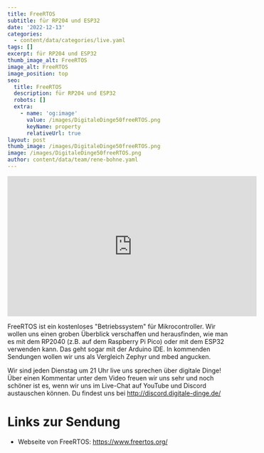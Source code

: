 ```yaml
---
title: FreeRTOS
subtitle: für RP204 und ESP32
date: '2022-12-13'
categories:
  - content/data/categories/live.yaml
tags: []
excerpt: für RP204 und ESP32
thumb_image_alt: FreeRTOS
image_alt: FreeRTOS
image_position: top
seo:
  title: FreeRTOS
  description: für RP204 und ESP32
  robots: []
  extra:
    - name: 'og:image'
      value: /images/DigitaleDinge50freeRTOS.png
      keyName: property
      relativeUrl: true
layout: post
thumb_image: /images/DigitaleDinge50freeRTOS.png
image: /images/DigitaleDinge50freeRTOS.png
author: content/data/team/rene-bohne.yaml
---
```

<iframe width="560" height="315"
src="https://www.youtube-nocookie.com/embed/Bl8AcxxE8NY?modestbranding=1"
frameborder="0" allow="accelerometer; autoplay; encrypted-media;
gyroscope; picture-in-picture" allowfullscreen>\\\</iframe>

FreeRTOS ist ein kostenloses "Betriebssystem" für Mikrocontroller. Wir wollen uns einen groben Überblick verschaffen und herausfinden, wie man es mit dem RP2040 (z.B. auf dem Raspberry Pi Pico) oder mit dem ESP32 verwenden kann. Das geht sogar mit der Arduino IDE.
In kommenden Sendungen wollen wir uns als Vergleich Zephyr und mbed angucken.

Wir sind jeden Dienstag um 21 Uhr live uns sprechen über digitale Dinge! Über einen Kommentar unter dem Video freuen wir uns sehr und noch schöner ist es, wenn wir uns im Live-Chat auf YouTube und Discord austauschen können. Du findest uns bei http://discord.digitale-dinge.de/

# Links zur Sendung

* Webseite von FreeRTOS: https://www.freertos.org/
